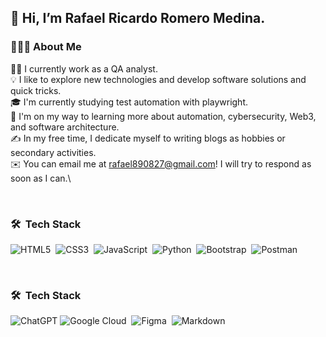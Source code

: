 

 <h2 alinear="izquierda"  >👋 Hi, I’m Rafael Ricardo Romero Medina.   </h2> 

### 👨🏻‍💻 About Me

  

👨‍💻 I currently work as a QA analyst.\
💡 I like to explore new technologies and develop software solutions and quick tricks.\
🎓 I'm currently studying test automation with playwright.\
🌱 I'm on my way to learning more about automation, cybersecurity, Web3, and software architecture.\
✍️ In my free time, I dedicate myself to writing blogs as hobbies or secondary activities.\
✉️ You can email me at rafael890827@gmail.com! I will try to respond as soon as I can.\

<br>

### 🛠 &nbsp;Tech Stack

![HTML5](https://img.shields.io/badge/html5-%23E34F26.svg?style=for-the-badge&logo=html5&logoColor=white)&nbsp;
![CSS3](https://img.shields.io/badge/css3-%231572B6.svg?style=for-the-badge&logo=css3&logoColor=white)&nbsp;
![JavaScript](https://img.shields.io/badge/javascript-%23323330.svg?style=for-the-badge&logo=javascript&logoColor=%23F7DF1E)&nbsp;
![Python](https://img.shields.io/badge/python-3670A0?style=for-the-badge&logo=python&logoColor=ffdd54)&nbsp;
![Bootstrap](https://img.shields.io/badge/bootstrap-%23563D7C.svg?style=for-the-badge&logo=bootstrap&logoColor=white)&nbsp;
![Postman](https://img.shields.io/badge/Postman-FF6C37?style=for-the-badge&logo=postman&logoColor=white)&nbsp;

<br>

### 🛠 &nbsp;Tech Stack
![ChatGPT](https://img.shields.io/badge/chatGPT-74aa9c?style=for-the-badge&logo=openai&logoColor=white)
![Google Cloud](https://img.shields.io/badge/GoogleCloud-%234285F4.svg?style=for-the-badge&logo=google-cloud&logoColor=white)&nbsp;
![Figma](https://img.shields.io/badge/figma-%23F24E1E.svg?style=for-the-badge&logo=figma&logoColor=white)&nbsp;
![Markdown](https://img.shields.io/badge/markdown-%23000000.svg?style=for-the-badge&logo=markdown&logoColor=white)&nbsp;




